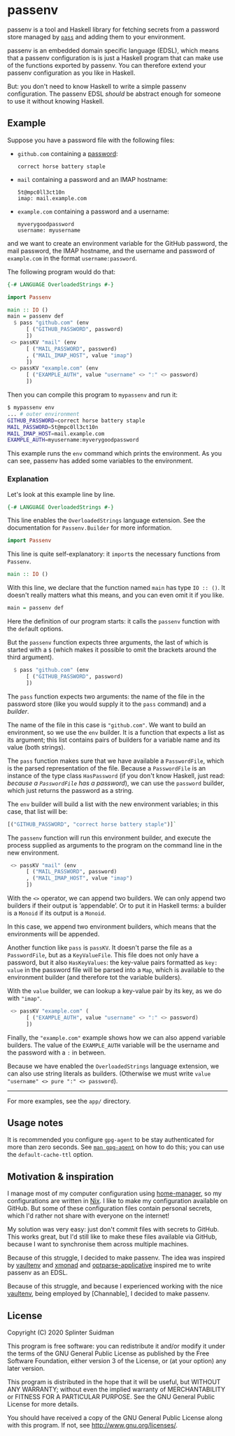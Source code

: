 # passenv

passenv is a tool and Haskell library for fetching secrets from a password store
managed by [`pass`](https://www.passwordstore.org/) and adding them to your
environment.

passenv is an embedded domain specific language (EDSL), which means that a
passenv configuration is is just a Haskell program that can make use of the
functions exported by passenv. You can therefore extend your passenv
configuration as you like in Haskell.

But: you don't need to know Haskell to write a simple passenv configuration. The
passenv EDSL *should* be abstract enough for someone to use it without knowing
Haskell.

## Example

Suppose you have a password file with the following files:

- `github.com` containing a [password](https://xkcd.com/936/):
   ```
   correct horse battery staple
   ```
- `mail` containing a password and an IMAP hostname:
   ```
   5t@mpc0ll3ct10n
   imap: mail.example.com
   ```
- `example.com` containing a password and a username:
   ```
   myverygoodpassword
   username: myusername
   ```

and we want to create an environment variable for the GitHub password, the mail
password, the IMAP hostname, and the username and password of `example.com` in
the format `username:password`.

The following program would do that:

```haskell
{-# LANGUAGE OverloadedStrings #-}

import Passenv

main :: IO ()
main = passenv def
  $ pass "github.com" (env
      [ ("GITHUB_PASSWORD", password)
      ])
 <> passKV "mail" (env
      [ ("MAIL_PASSWORD", password)
      , ("MAIL_IMAP_HOST", value "imap")
      ])
 <> passKV "example.com" (env
      [ ("EXAMPLE_AUTH", value "username" <> ":" <> password)
      ])
```

Then you can compile this program to `mypassenv` and run it:

```sh
$ mypassenv env
... # outer environment
GITHUB_PASSWORD=correct horse battery staple
MAIL_PASSWORD=5t@mpc0ll3ct10n
MAIL_IMAP_HOST=mail.example.com
EXAMPLE_AUTH=myusername:myverygoodpassword
```

This example runs the `env` command which prints the environment. As you can
see, passenv has added some variables to the environment.

### Explanation

Let's look at this example line by line.

```haskell
{-# LANGUAGE OverloadedStrings #-}
```

This line enables the `OverloadedStrings` language extension. See the
documentation for `Passenv.Builder` for more information.
<!-- TODO: link to documentation. -->

```haskell
import Passenv
```

This line is quite self-explanatory: it `import`s the necessary functions from
`Passenv`.

```haskell
main :: IO ()
```

With this line, we declare that the function named `main` has type `IO :: ()`.
It doesn't really matters what this means, and you can even omit it if you like.

```haskell
main = passenv def
```

Here the definition of our program starts: it calls the `passenv` function with
the `def`ault options.

But the `passenv` function expects three arguments, the last of which is started
with a `$` (which makes it possible to omit the brackets around the third
argument).

```haskell
  $ pass "github.com" (env
      [ ("GITHUB_PASSWORD", password)
      ])
```

The `pass` function expects two arguments: the name of the file in the password
store (like you would supply it to the `pass` command) and a *builder*.

The name of the file in this case is `"github.com"`. We want to build an
environment, so we use the `env` builder. It is a function that expects a list
as its argument; this list contains pairs of builders for a variable name and
its value (both strings).

The `pass` function makes sure that we have available a `PasswordFile`, which is
the parsed representation of the file. Because a `PasswordFile` is an instance
of the type class `HasPassword` (if you don't know Haskell, just read: *because
a `PasswordFile` has a password*), we can use the `password` builder, which just
returns the password as a string.

The `env` builder will build a list with the new environment variables; in this
case, that list will be:

```haskell
[("GITHUB_PASSWORD", "correct horse battery staple")]`
```

The `passenv` function will run this environment builder, and execute the
process supplied as arguments to the program on the command line in the new
environment.

```haskell
 <> passKV "mail" (env
      [ ("MAIL_PASSWORD", password)
      , ("MAIL_IMAP_HOST", value "imap")
      ])
```

With the `<>` operator, we can append two builders. We can only append two
builders if their output is ‘appendable’. Or to put it in Haskell terms: a
builder is a `Monoid` if its output is a `Monoid`.

In this case, we append two environment builders, which means that the
environments will be appended.

Another function like `pass` is `passKV`. It doesn't parse the file as a
`PasswordFile`, but as a `KeyValueFile`. This file does not only have a
password, but it also `HasKeyValues`: the key-value pairs formatted as `key:
value` in the password file will be parsed into a `Map`, which is available to
the environment builder (and therefore tot the variable builders).

With the `value` builder, we can lookup a key-value pair by its key, as we do
with `"imap"`.

```haskell
 <> passKV "example.com" (
      [ ("EXAMPLE_AUTH", value "username" <> ":" <> password)
      ])
```

Finally, the `"example.com"` example shows how we can also append variable
builders. The value of the `EXAMPLE_AUTH` variable will be the username and the
password with a `:` in between.

Because we have enabled the `OverloadedStrings` language extension, we can also
use string literals as builders. (Otherwise we must write `value "username" <>
pure ":" <> password`).

---

For more examples, see the `app/` directory.

## Usage notes

It is recommended you configure `gpg-agent` to be stay authenticated for more
than zero seconds. See [`man gpg-agent`](https://linux.die.net/man/1/gpg-agent)
on how to do this; you can use the `default-cache-ttl` option.

## Motivation & inspiration

I manage most of my computer configuration using [home-manager], so my
configurations are written in [Nix]. I like to make my configuration available
on GitHub. But some of these configuration files contain personal secrets, which
I'd rather not share with everyone on the internet!

My solution was very easy: just don't commit files with secrets to GitHub. This
works great, but I'd still like to make these files available via GitHub,
because I want to synchronise them across multiple machines.

Because of this struggle, I decided to make passenv. The idea was inspired by
[vaultenv] and [xmonad] and [optparse-applicative] inspired me to write passenv
as an EDSL.

Because of this struggle, and because I experienced working with the nice
[vaultenv], being employed by [Channable], I decided to make passenv.

[home-manager]: https://github.com/rycee/home-manager
[Nix]: https://nixos.org
[vaultenv]: https://github.com/channable/vaultenv
[xmonad]: https://xmonad.org
[optparse-applicative]: https://github.com/pcapriotti/optparse-applicative

## License

Copyright (C) 2020 Splinter Suidman

This program is free software: you can redistribute it and/or modify it under
the terms of the GNU General Public License as published by the Free Software
Foundation, either version 3 of the License, or (at your option) any later
version.

This program is distributed in the hope that it will be useful, but WITHOUT ANY
WARRANTY; without even the implied warranty of MERCHANTABILITY or FITNESS FOR A
PARTICULAR PURPOSE. See the GNU General Public License for more details.

You should have received a copy of the GNU General Public License along with
this program. If not, see <http://www.gnu.org/licenses/>.

